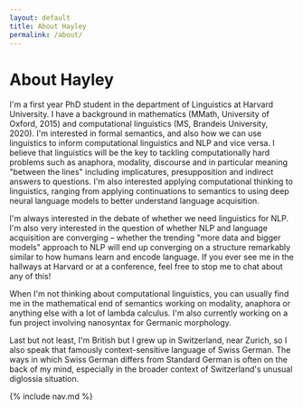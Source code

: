 ```yaml
---
layout: default
title: About Hayley
permalink: /about/
---
```


# About Hayley

I'm a first year PhD student in the department of Linguistics at Harvard University. I have a background in mathematics (MMath, University of Oxford, 2015) and computational linguistics (MS, Brandeis University, 2020). I'm interested in formal semantics, and also how we can use linguistics to inform computational linguistics and NLP and vice versa. I believe that linguistics will be the key to tackling computationally hard problems such as anaphora, modality, discourse and in particular meaning "between the lines" including implicatures, presupposition and indirect answers to questions. I'm also interested applying computational thinking to linguistics, ranging from applying continuations to semantics to using deep neural language models to better understand language acquisition.

I'm always interested in the debate of whether we need linguistics for NLP. I'm also very interested in the question of whether NLP and language acquisition are converging &ndash; whether the trending "more data and bigger models" approach to NLP will end up converging on a structure remarkably similar to how humans learn and encode language. If you ever see me in the hallways at Harvard or at a conference, feel free to stop me to chat about any of this!

When I'm not thinking about computational linguistics, you can usually find me in the mathematical end of semantics working on modality, anaphora or anything else with a lot of lambda calculus. I'm also currently working on a fun project involving nanosyntax for Germanic morphology.

Last but not least, I'm British but I grew up in Switzerland, near Zurich, so I also speak that famously context-sensitive language of Swiss German. The ways in which Swiss German differs from Standard German is often on the back of my mind, especially in the broader context of Switzerland's unusual diglossia situation. 

{% include nav.md %}
